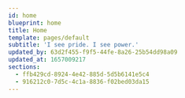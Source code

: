 ```yaml
---
id: home
blueprint: home
title: Home
template: pages/default
subtitle: 'I see pride. I see power.'
updated_by: 63d2f455-f9f5-44fe-8a26-25b54dd98a09
updated_at: 1657009217
sections:
  - ffb429cd-8924-4e42-885d-5d5b6141e5c4
  - 916212c0-7d5c-4c1a-8836-f02bed03da15
---
```

